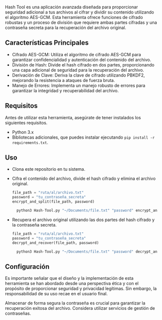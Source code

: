 Hash Tool es una aplicación avanzada diseñada para proporcionar seguridad adicional a tus archivos al cifrar y dividir su contenido utilizando el algoritmo AES-GCM. Esta herramienta ofrece funciones de cifrado robustas y un proceso de división que requiere ambas partes cifradas y una contraseña secreta para la recuperación del archivo original.

## Características Principales

- Cifrado AES-GCM: Utiliza el algoritmo de cifrado AES-GCM para garantizar confidencialidad y autenticación del contenido del archivo.
- División de Hash: Divide el hash cifrado en dos partes, proporcionando una capa adicional de seguridad para la recuperación del archivo.
- Derivación de Clave: Deriva la clave de cifrado utilizando PBKDF2, mejorando la resistencia a ataques de fuerza bruta.
- Manejo de Errores: Implementa un manejo robusto de errores para garantizar la integridad y recuperabilidad del archivo.


## Requisitos

Antes de utilizar esta herramienta, asegúrate de tener instalados los siguientes requisitos.

- Python 3.x
- Bibliotecas adicionales, que puedes instalar ejecutando `pip install -r requirements.txt`.

## Uso

- Clona este repositorio en tu sistema.
- Cifra el contenido del archivo, divide el hash cifrado y elimina el archivo original.
    ```python
    file_path = "ruta/al/archivo.txt"
    password = "tu_contraseña_secreta"
    encrypt_and_split(file_path, password)
    ```
  ```python
    python3 Hash-Tool.py "~/Documents/file.txt" "password" encrypt_and_split
    ```
    
- Recupera el archivo original utilizando las dos partes del hash cifrado y la contraseña secreta.
    ```python
    file_path = "ruta/al/archivo.txt"
    password = "tu_contraseña_secreta"
    decrypt_and_recover(file_path, password)
    ```
  ```python
    python3 Hash-Tool.py "~/Documents/file.txt" "password" decrypt_and_recover
    ```
## Configuración

Es importante señalar que el diseño y la implementación de esta herramienta se han abordado desde una perspectiva ética y con el propósito de proporcionar seguridad y privacidad legítimas. Sin embargo, la responsabilidad de su uso recae en el usuario final.

Almacenar de forma segura la contraseña es crucial para garantizar la recuperación exitosa del archivo. Considera utilizar servicios de gestión de contraseñas.
